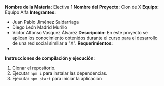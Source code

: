 **Nombre de la Materia:** Electiva 1
**Nombre del Proyecto:** Clon de X
**Equipo:** Equipo Alfa
**Integrantes:**
* Juan Pablo Jiménez Saldarriaga
* Diego León Madrid Murillo
* Víctor Alfonso Vasquez Álvarez
**Descripción:**
En este proyecto se aplican los conocimiento obtenidos durante el curso para el desarrollo
de una red social similiar a "X".
**Requerimientos:**
* 
**Instrucciones de compilación y ejecución:**
1. Clonar el repositorio.
2. Ejecutar `npm i` para instalar las dependencias.
3. Ejecutar `npm start` para iniciar la aplicación